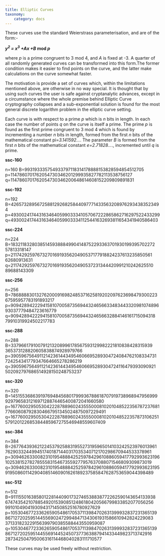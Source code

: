 ```yaml
---
title: Elliptic Curves
taxonomy:
    category: docs
---
```


These curves use the standard Weierstrass parameterisation, and are of the form:-

***y*<sup>*2*</sup> *= x*<sup>*3*</sup> *+Ax +B* mod *p***

where *p* is a prime congruent to 3 mod 4, and *A* is fixed at -3. A quarter of all randomly generated curves can be transformed into this form.The former condition makes it easier to find points on the curve, and the latter make calculations on the curve somewhat faster.

The motivation is provide a set of curves which, within the limitations mentioned above, are otherwise in no way special. It is thought that by using such curves the user is safe against cryptanalytic advances, except in a circumstance where the whole premise behind Elliptic Curve cryptography collapses and a sub-exponential solution is found for the most general discrete logarithm problem in the elliptic curve setting.

Each curve is with respect to a prime *p* which is *n* bits in length. In each case the number of points *q* on the curve is itself a prime. The prime *p* is found as the first prime congruent to 3 mod 4 which is found by incrementing a number *n* bits in length, formed from the first *n* bits of the mathematical constant pi=*3.141592...*. The parameter *B* is formed from the first *n* bits of the mathematical constant *e=2.71828...*., incremented until *q* is prime.

**ssc-160**

n=160
B=993193335754933797118314178888153828594854512705
p=1147860701762054730346201299935827782113538756127
q=1147860701762054730346200648614608152209809891831

**ssc-192**

n=192
B=4265732895672588129268258440977714335632089762934383523494
p=4930024174431634640599033341057067222865862716297522433299
q=4930024174431634640599033341125441632693811654341940586403

**ssc-224**

n=224
B=183211832803851459388849904148752293363701930199395702272
57813318147
p=211742925976732701691935620490537177918824237613235850561
62680913631
q=211742925976732701691935620490537231344420991210242625510
89688143309

**ssc-256**

n=256
B=786888830132762000916982485371625819202097623698479300223
67595957783191893217
p=909428942229415810700587356944324656633483443320981074896
93037779484723616779
q=909428942229415810700587356944324656632884146161715094318
79910319924502217783

**ssc-288**

n=288
B=337966179100791213208996178567593129982221810838428315939
365373128820605838874928979766
p=390596756491121423614434954606695289304724084762108334731
724254341779347664665278286219
q=390596756491121423614434954606695289304724116479393090921
502092797686514928150248753237

**ssc-320**

n=320
B=1451553686391976948456801799936788618707919738968947956999
929796583121697128874465400872041660580
p=1677600295053042228788960243555000810201048522356787237681
776606087928304667951345024875097229491
q=1677600295053042228788960243555000810201048522357873106251
579120122685384485967275546948559607409

**ssc-384**

n=384
B=2677643936212245379258831955273195965014103242523976013961
7629033244994517401871440317035340712170298670944533378961
p=3094626330082310195488842525978429610886059417792993623196
1025381527827855583154673559277957637088071546809309873019
q=3094626330082310195488842525978429610886059417792993623195
9195086011429040851460901626189237585847628753659044398489

**ssc-512**

n=512
B=9111550163858012281440901732746538838772262590143654133938
6747435421078854920153908512486180420566799833852077056256
99101049041930943171450852516780927629
p=1053046772336265905486170537113984702631399932837231365139
8671272025951445569024729948471343061931586610942824229083
371331823229156399790385588443550959087
q=1053046772336265905486170537113984702631399932837231365139
8671272025951445569144524507377363887941433449823713742916
287342504795006316114468040283111710577

These curves may be used freely without restriction.
